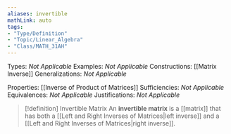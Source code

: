 ```yaml
---
aliases: invertible
mathLink: auto
tags:
- "Type/Definition"
- "Topic/Linear_Algebra"
- "Class/MATH_31AH"
---
```

Types: <i>Not Applicable</i>
Examples: <i>Not Applicable</i>
Constructions: [[Matrix Inverse]]
Generalizations: <i>Not Applicable</i>

Properties: [[Inverse of Product of Matrices]]
Sufficiencies: <i>Not Applicable</i>
Equivalences: <i>Not Applicable</i>
Justifications: <i>Not Applicable</i>

> [!definition] Invertible Matrix
> An **invertible matrix** is a [[matrix]] that has both a [[Left and Right Inverses of Matrices|left inverse]] and a [[Left and Right Inverses of Matrices|right inverse]].  
